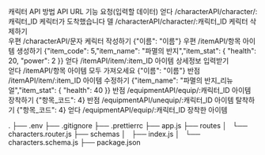 캐릭터 API
방법	API URL	기능	요청(입력할 데이터)
얻다	/characterAPI/character/:캐릭터_ID	케릭터가 도착했습니다	
델	/characterAPI/character/:캐릭터_ID	케릭터 삭제하기	
우편	/characterAPI/문자	케릭터 작성하기	{"이름": "이름"}
우편	/itemAPI/항목	아이템 생성하기	{"item_code": 5,"item_name": "파멸의 반지","item_stat": { "health": 20, "power": 2 }}
얻다	/itemAPI/item/:item_ID	아이템 상세정보 입력받기	
얻다	/itemAPI/항목	아이템 모두 가져오세요	{"이름": "이름"}
반점	/itemAPI/item/:item_ID	아이템 수정하기	{"item_name": "파멸의 반지_리뉴얼","item_stat": { "health": 40 }}
반점	/equipmentAPI/equip/:캐릭터_ID	아이템 장착하기	{"항목_코드": 4}
반점	/equipmentAPI/unequip/:캐릭터_ID	아이템 탈착하기	{"항목_코드": 4}
얻다	/equipmentAPI/equip/:캐릭터_ID	장착한 아이템

.
├── .env
├── .gitignore
├── .prettierrc
├── app.js
├── routes
│   └── characters.router.js
├── schemas
│   ├── index.js
│   └── characters.schema.js
├── package.json
